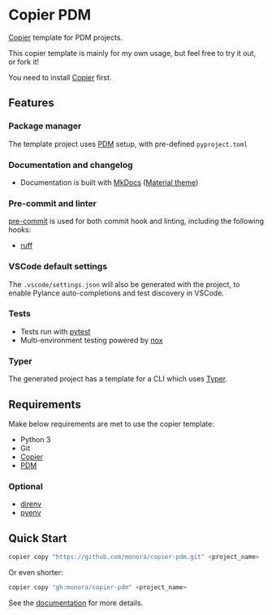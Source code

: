 # Copier PDM

[Copier](https://copier.readthedocs.io/en/stable/) template for PDM projects.

This copier template is mainly for my own usage, but feel free to try it out, or fork it!

You need to install [Copier](https://copier.readthedocs.io/en/stable/) first.

## Features

### Package manager

The template project uses [PDM](https://pdm.fming.dev) setup, with pre-defined `pyproject.toml`

### Documentation and changelog

- Documentation is built with [MkDocs](https://github.com/mkdocs/mkdocs)
  ([Material theme](https://github.com/squidfunk/mkdocs-material))

### Pre-commit and linter

[pre-commit](https://pre-commit.com/) is used for both commit hook and linting, including the following hooks:

- [ruff](https://github.com/charliermarsh/ruff)

### VSCode default settings

The `.vscode/settings.json` will also be generated with the project, to enable Pylance auto-completions and test discovery in VSCode.

### Tests

- Tests run with [pytest](https://pytest.org/)
- Multi-environment testing powered by [nox](https://nox.thea.codes/)

### Typer

The generated project has a template for a CLI which uses
[Typer](https://typer.tiangolo.com/).

## Requirements

Make below requirements are met to use the copier template:

- Python 3
- Git
- [Copier](https://copier.readthedocs.io/en/stable/)
- [PDM](https://pdm.fming.dev)

### Optional

- [direnv](https://direnv.net/)
- [pyenv](https://github.com/pyenv/pyenv)

## Quick Start

```bash
copier copy "https://github.com/monora/copier-pdm.git" <project_name>
```

Or even shorter:

```bash
copier copy "gh:monora/copier-pdm" <project_name>
```

See the [documentation](https://copier-pdm.fming.dev) for more details.
